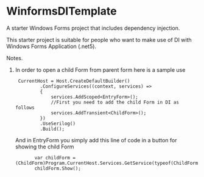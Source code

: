# WinformsDITemplate
A starter Windows Forms project that includes dependency injection.

This starter project is suitable for people who want to make use of DI with Windows Forms Application (.net5).


Notes.
1) In order to open a child Form from parent form here is a sample use    
        
        CurrentHost = Host.CreateDefaultBuilder()
                .ConfigureServices((context, services) =>
                {
                    services.AddScoped<EntryForm>();
                    //First you need to add the child Form in DI as follows
                    services.AddTransient<ChildForm>();
                })
                .UseSerilog()
                .Build();
  
     And in EntryForm you simply add this line of code in a button for showing the child Form              
              
              var childForm = (ChildForm)Program.CurrentHost.Services.GetService(typeof(ChildForm));
              childForm.Show();
